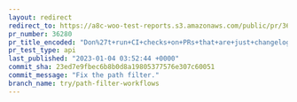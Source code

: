 ```yaml
---
layout: redirect
redirect_to: https://a8c-woo-test-reports.s3.amazonaws.com/public/pr/36280/api/index.html
pr_number: 36280
pr_title_encoded: "Don%27t+run+CI+checks+on+PRs+that+are+just+changelog+changes"
pr_test_type: api
last_published: "2023-01-04 03:52:44 +0000"
commit_sha: 23ed7e9fbec6b8b0d8a19805377576e307c60051
commit_message: "Fix the path filter."
branch_name: try/path-filter-workflows
---
```

